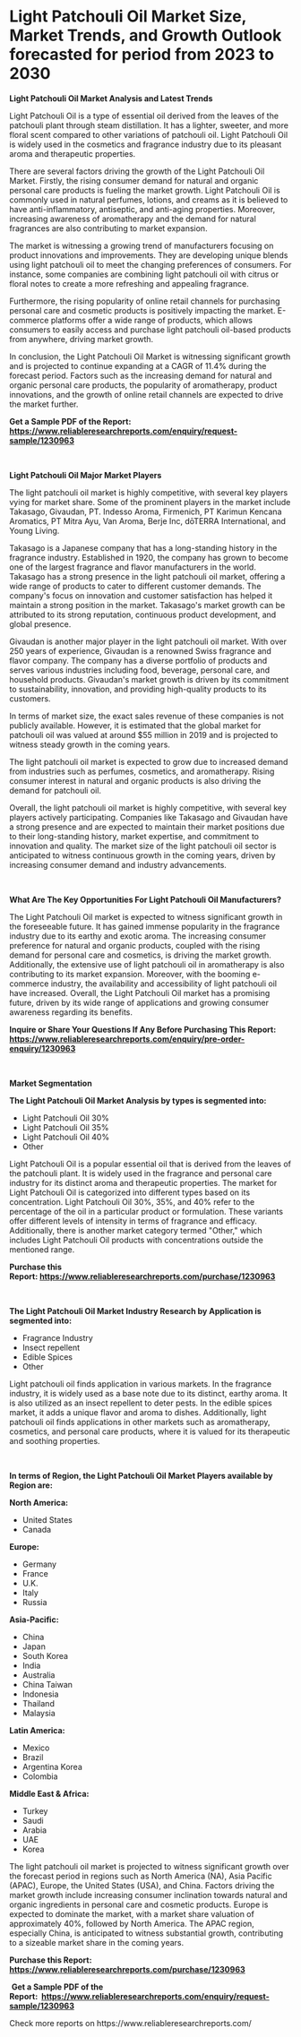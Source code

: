 <p><h1>Light Patchouli Oil Market Size, Market Trends, and Growth Outlook forecasted for period from 2023 to 2030</h1></p><p><strong>Light Patchouli Oil Market Analysis and Latest Trends</strong></p>
<p><p>Light Patchouli Oil is a type of essential oil derived from the leaves of the patchouli plant through steam distillation. It has a lighter, sweeter, and more floral scent compared to other variations of patchouli oil. Light Patchouli Oil is widely used in the cosmetics and fragrance industry due to its pleasant aroma and therapeutic properties.</p><p>There are several factors driving the growth of the Light Patchouli Oil Market. Firstly, the rising consumer demand for natural and organic personal care products is fueling the market growth. Light Patchouli Oil is commonly used in natural perfumes, lotions, and creams as it is believed to have anti-inflammatory, antiseptic, and anti-aging properties. Moreover, increasing awareness of aromatherapy and the demand for natural fragrances are also contributing to market expansion.</p><p>The market is witnessing a growing trend of manufacturers focusing on product innovations and improvements. They are developing unique blends using light patchouli oil to meet the changing preferences of consumers. For instance, some companies are combining light patchouli oil with citrus or floral notes to create a more refreshing and appealing fragrance.</p><p>Furthermore, the rising popularity of online retail channels for purchasing personal care and cosmetic products is positively impacting the market. E-commerce platforms offer a wide range of products, which allows consumers to easily access and purchase light patchouli oil-based products from anywhere, driving market growth.</p><p>In conclusion, the Light Patchouli Oil Market is witnessing significant growth and is projected to continue expanding at a CAGR of 11.4% during the forecast period. Factors such as the increasing demand for natural and organic personal care products, the popularity of aromatherapy, product innovations, and the growth of online retail channels are expected to drive the market further.</p></p>
<p><strong>Get a Sample PDF of the Report:&nbsp; <a href="https://www.reliableresearchreports.com/enquiry/request-sample/1230963">https://www.reliableresearchreports.com/enquiry/request-sample/1230963</a></strong></p>
<p>&nbsp;</p>
<p><strong>Light Patchouli Oil Major Market Players</strong></p>
<p><p>The light patchouli oil market is highly competitive, with several key players vying for market share. Some of the prominent players in the market include Takasago, Givaudan, PT. Indesso Aroma, Firmenich, PT Karimun Kencana Aromatics, PT Mitra Ayu, Van Aroma, Berje Inc, dōTERRA International, and Young Living.</p><p>Takasago is a Japanese company that has a long-standing history in the fragrance industry. Established in 1920, the company has grown to become one of the largest fragrance and flavor manufacturers in the world. Takasago has a strong presence in the light patchouli oil market, offering a wide range of products to cater to different customer demands. The company's focus on innovation and customer satisfaction has helped it maintain a strong position in the market. Takasago's market growth can be attributed to its strong reputation, continuous product development, and global presence.</p><p>Givaudan is another major player in the light patchouli oil market. With over 250 years of experience, Givaudan is a renowned Swiss fragrance and flavor company. The company has a diverse portfolio of products and serves various industries including food, beverage, personal care, and household products. Givaudan's market growth is driven by its commitment to sustainability, innovation, and providing high-quality products to its customers.</p><p>In terms of market size, the exact sales revenue of these companies is not publicly available. However, it is estimated that the global market for patchouli oil was valued at around $55 million in 2019 and is projected to witness steady growth in the coming years.</p><p>The light patchouli oil market is expected to grow due to increased demand from industries such as perfumes, cosmetics, and aromatherapy. Rising consumer interest in natural and organic products is also driving the demand for patchouli oil.</p><p>Overall, the light patchouli oil market is highly competitive, with several key players actively participating. Companies like Takasago and Givaudan have a strong presence and are expected to maintain their market positions due to their long-standing history, market expertise, and commitment to innovation and quality. The market size of the light patchouli oil sector is anticipated to witness continuous growth in the coming years, driven by increasing consumer demand and industry advancements.</p></p>
<p>&nbsp;</p>
<p><strong>What Are The Key Opportunities For Light Patchouli Oil Manufacturers?</strong></p>
<p><p>The Light Patchouli Oil market is expected to witness significant growth in the foreseeable future. It has gained immense popularity in the fragrance industry due to its earthy and exotic aroma. The increasing consumer preference for natural and organic products, coupled with the rising demand for personal care and cosmetics, is driving the market growth. Additionally, the extensive use of light patchouli oil in aromatherapy is also contributing to its market expansion. Moreover, with the booming e-commerce industry, the availability and accessibility of light patchouli oil have increased. Overall, the Light Patchouli Oil market has a promising future, driven by its wide range of applications and growing consumer awareness regarding its benefits.</p></p>
<p><strong>Inquire or Share Your Questions If Any Before Purchasing This Report: <a href="https://www.reliableresearchreports.com/enquiry/pre-order-enquiry/1230963">https://www.reliableresearchreports.com/enquiry/pre-order-enquiry/1230963</a></strong></p>
<p>&nbsp;</p>
<p><strong>Market Segmentation</strong></p>
<p><strong>The Light Patchouli Oil Market Analysis by types is segmented into:</strong></p>
<p><ul><li>Light Patchouli Oil 30%</li><li>Light Patchouli Oil 35%</li><li>Light Patchouli Oil 40%</li><li>Other</li></ul></p>
<p><p>Light Patchouli Oil is a popular essential oil that is derived from the leaves of the patchouli plant. It is widely used in the fragrance and personal care industry for its distinct aroma and therapeutic properties. The market for Light Patchouli Oil is categorized into different types based on its concentration. Light Patchouli Oil 30%, 35%, and 40% refer to the percentage of the oil in a particular product or formulation. These variants offer different levels of intensity in terms of fragrance and efficacy. Additionally, there is another market category termed "Other," which includes Light Patchouli Oil products with concentrations outside the mentioned range.</p></p>
<p><strong>Purchase this Report:&nbsp;<a href="https://www.reliableresearchreports.com/purchase/1230963">https://www.reliableresearchreports.com/purchase/1230963</a></strong></p>
<p>&nbsp;</p>
<p><strong>The Light Patchouli Oil Market Industry Research by Application is segmented into:</strong></p>
<p><ul><li>Fragrance Industry</li><li>Insect repellent</li><li>Edible Spices</li><li>Other</li></ul></p>
<p><p>Light patchouli oil finds application in various markets. In the fragrance industry, it is widely used as a base note due to its distinct, earthy aroma. It is also utilized as an insect repellent to deter pests. In the edible spices market, it adds a unique flavor and aroma to dishes. Additionally, light patchouli oil finds applications in other markets such as aromatherapy, cosmetics, and personal care products, where it is valued for its therapeutic and soothing properties.</p></p>
<p>&nbsp;</p>
<p><strong>In terms of Region, the Light Patchouli Oil Market Players available by Region are:</strong></p>
<p>
    <p> <strong> North America: </strong>
        <ul>
            <li>United States</li>
            <li>Canada</li>
        </ul>
        </p> 
    <p> <strong> Europe: </strong>
        <ul>
            <li>Germany</li>
            <li>France</li>
            <li>U.K.</li>
            <li>Italy</li>
            <li>Russia</li>
        </ul>
        </p> 
    <p> <strong> Asia-Pacific: </strong>
        <ul>
            <li>China</li>
            <li>Japan</li>
            <li>South Korea</li>
            <li>India</li>
            <li>Australia</li>
            <li>China Taiwan</li>
            <li>Indonesia</li>
            <li>Thailand</li>
            <li>Malaysia</li>
        </ul>
        </p> 
    <p> <strong> Latin America: </strong>
        <ul>
            <li>Mexico</li>
            <li>Brazil</li>
            <li>Argentina Korea</li>
            <li>Colombia</li>
        </ul>
        </p> 
    <p> <strong> Middle East & Africa: </strong>
        <ul>
            <li>Turkey</li>
            <li>Saudi</li>
            <li>Arabia</li>
            <li>UAE</li>
            <li>Korea</li>
        </ul>
    </p>
    </p>
<p><p>The light patchouli oil market is projected to witness significant growth over the forecast period in regions such as North America (NA), Asia Pacific (APAC), Europe, the United States (USA), and China. Factors driving the market growth include increasing consumer inclination towards natural and organic ingredients in personal care and cosmetic products. Europe is expected to dominate the market, with a market share valuation of approximately 40%, followed by North America. The APAC region, especially China, is anticipated to witness substantial growth, contributing to a sizeable market share in the coming years.</p></p>
<p><strong>Purchase this Report: <a href="https://www.reliableresearchreports.com/purchase/1230963">https://www.reliableresearchreports.com/purchase/1230963</a></strong></p>
<p>&nbsp;<strong>Get a Sample PDF of the Report:&nbsp;&nbsp;<a href="https://www.reliableresearchreports.com/enquiry/request-sample/1230963">https://www.reliableresearchreports.com/enquiry/request-sample/1230963</a></strong></p>
<p><strong></strong></p>
<p>Check more reports on https://www.reliableresearchreports.com/</p>